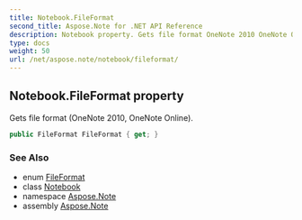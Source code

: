 ```yaml
---
title: Notebook.FileFormat
second_title: Aspose.Note for .NET API Reference
description: Notebook property. Gets file format OneNote 2010 OneNote Online
type: docs
weight: 50
url: /net/aspose.note/notebook/fileformat/
---
```

## Notebook.FileFormat property

Gets file format (OneNote 2010, OneNote Online).

```csharp
public FileFormat FileFormat { get; }
```

### See Also

* enum [FileFormat](../../fileformat/)
* class [Notebook](../)
* namespace [Aspose.Note](../../notebook/)
* assembly [Aspose.Note](../../../)


